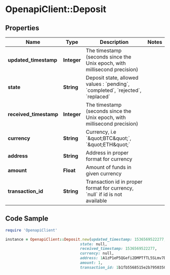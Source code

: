 # OpenapiClient::Deposit

## Properties

Name | Type | Description | Notes
------------ | ------------- | ------------- | -------------
**updated_timestamp** | **Integer** | The timestamp (seconds since the Unix epoch, with millisecond precision) | 
**state** | **String** | Deposit state, allowed values : &#x60;pending&#x60;, &#x60;completed&#x60;, &#x60;rejected&#x60;, &#x60;replaced&#x60; | 
**received_timestamp** | **Integer** | The timestamp (seconds since the Unix epoch, with millisecond precision) | 
**currency** | **String** | Currency, i.e &#x60;\&quot;BTC\&quot;&#x60;, &#x60;\&quot;ETH\&quot;&#x60; | 
**address** | **String** | Address in proper format for currency | 
**amount** | **Float** | Amount of funds in given currency | 
**transaction_id** | **String** | Transaction id in proper format for currency, &#x60;null&#x60; if id is not available | 

## Code Sample

```ruby
require 'OpenapiClient'

instance = OpenapiClient::Deposit.new(updated_timestamp: 1536569522277,
                                 state: null,
                                 received_timestamp: 1536569522277,
                                 currency: null,
                                 address: 1A1zP1eP5QGefi2DMPTfTL5SLmv7DivfNa,
                                 amount: 1,
                                 transaction_id: 1b1fb5568515e2b79503501e3d3680b2d0838d5dfc2d15a04eb8cd9fbbe0b572)
```


